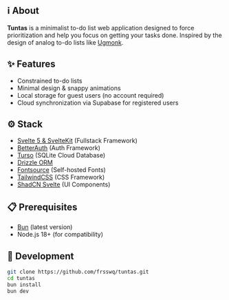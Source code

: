 ## ℹ️ About

**Tuntas** is a minimalist to-do list web application designed to force prioritization and help you focus on getting your tasks done. Inspired by the design of analog to-do lists like [Ugmonk](https://ugmonk.com/).

## ✨ Features

- Constrained to-do lists
- Minimal design & snappy animations
- Local storage for guest users (no account required)
- Cloud synchronization via Supabase for registered users

## ⚙️ Stack

- [Svelte 5 & SvelteKit](https://svelte.dev/) (Fullstack Framework)
- [BetterAuth](https://www.better-auth.com/) (Auth Framework)
- [Turso](https://mongodb.com/) (SQLite Cloud Database)
- [Drizzle ORM](https://orm.drizzle.team/)
- [Fontsource](https://fontsource.org/) (Self-hosted Fonts)
- [TailwindCSS](https://tailwindcss.com/) (CSS Framework)
- [ShadCN Svelte](https://www.shadcn-svelte.com/) (UI Components)

## 📋 Prerequisites

- [Bun](https://bun.sh/) (latest version)
- Node.js 18+ (for compatibility)

## 🔧 Development

```bash
git clone https://github.com/frsswq/tuntas.git
cd tuntas
bun install
bun dev
```
